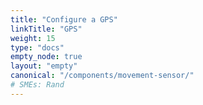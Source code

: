 ```yaml
---
title: "Configure a GPS"
linkTitle: "GPS"
weight: 15
type: "docs"
empty_node: true
layout: "empty"
canonical: "/components/movement-sensor/"
# SMEs: Rand
---
```

